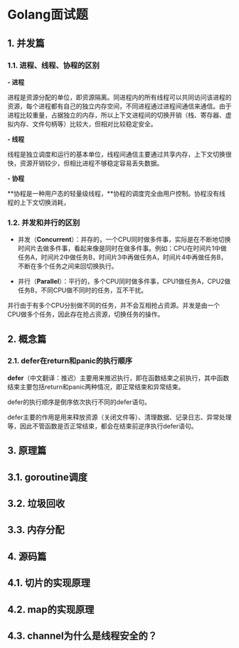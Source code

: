# Golang面试题

## 1. 并发篇

### 1.1. 进程、线程、协程的区别

**- 进程**

进程是资源分配的单位，即资源隔离。同进程内的所有线程可以共同访问该进程的资源，每个进程都有自己的独立内存空间，不同进程通过进程间通信来通信。由于进程比较重量，占据独立的内存，所以上下文进程间的切换开销（栈、寄存器、虚拟内存、文件句柄等）比较大，但相对比较稳定安全。

**- 线程**

线程是独立调度和运行的基本单位，线程间通信主要通过共享内存，上下文切换很快，资源开销较少，但相比进程不够稳定容易丢失数据。

**- 协程**

**协程是一种用户态的轻量级线程，**协程的调度完全由用户控制。协程没有线程的上下文切换消耗，

### 1.2. 并发和并行的区别

- 并发（**Concurrent**）：并存的，一个CPU同时做多件事，实际是在不断地切换时间片去做多件事，看起来像是同时在做多件事。例如：CPU在时间片1中做任务A，时间片2中做任务B，时间片3中再做任务A，时间片4中再做任务B，不断在多个任务之间来回切换执行。

- 并行（**Parallel**）：平行的，多个CPU同时做多件事，CPU1做任务A，CPU2做任务B，不同CPU做不同时的任务，互不干扰。

并行由于有多个CPU分别做不同的任务，并不会互相抢占资源。并发是由一个CPU做多个任务，因此存在抢占资源，切换任务的操作。

## 2. 概念篇

### 2.1. defer在return和panic的执行顺序

**defer**（中文翻译：推迟）主要用来推迟执行，即在函数结束之前执行，其中函数结束主要包括return和panic两种情况，即正常结束和异常结束。

defer的执行顺序是倒序依次执行不同的defer语句。

defer主要的作用是用来释放资源（关闭文件等）、清理数据、记录日志、异常处理等，因此不管函数是否正常结束，都会在结束前逆序执行defer语句。

## 3. 原理篇

## 3.1. goroutine调度

## 3.2. 垃圾回收

## 3.3. 内存分配



## 4. 源码篇

## 4.1. 切片的实现原理

## 4.2. map的实现原理

## 4.3. channel为什么是线程安全的？

